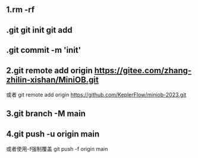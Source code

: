 ## 1.rm -rf
## .git git init git add 
## .git commit -m 'init'

## 2.git remote add origin https://gitee.com/zhang-zhilin-xishan/MiniOB.git

或者
git remote add origin https://github.com/KeplerFlow/miniob-2023.git

## 3.git branch -M main

## 4.git push -u origin main

或者使用-f强制覆盖
git push -f origin main


